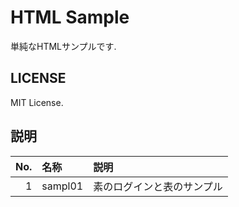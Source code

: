 # HTML Sample

単純なHTMLサンプルです.

## LICENSE

MIT License.

## 説明

|No.|名称|説明|
|-:|:-|:-|
|1|sampl01|素のログインと表のサンプル|
